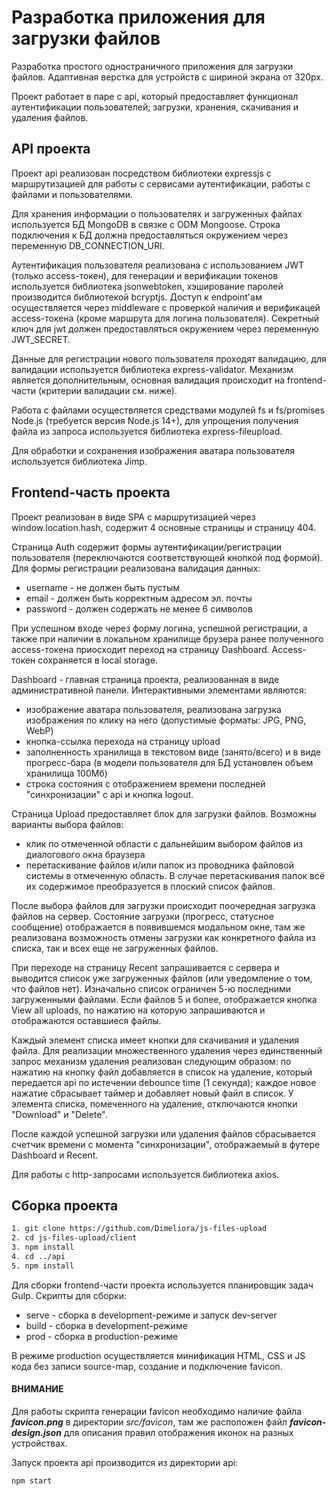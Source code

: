 # Разработка приложения для загрузки файлов

Разработка простого одностраничного приложения для загрузки файлов.
Адаптивная верстка для устройств с шириной экрана от 320px.

Проект работает в паре с api, который предоставляет функционал аутентификации пользователей; загрузки, хранения, скачивания и удаления файлов.

## API проекта

Проект api реализован посредством библиотеки expressjs с маршрутизацией для работы с сервисами аутентификации, работы с файлами и пользователями.

Для хранения информации о пользователях и загруженных файлах используется БД MongoDB в связке с ODM Mongoose. Строка подключения к БД должна предоставляться окружением через переменную DB_CONNECTION_URI.

Аутентификация пользователя реализована с использованием JWT (только access-токен), для генерации и верификации токенов используется библиотека jsonwebtoken, хэширование паролей производится библиотекой bcryptjs. Доступ к endpoint'ам осуществляется через middleware с проверкой наличия и верификацей access-токена (кроме маршрута для логина пользователя). Секретный ключ для jwt должен предоставляться окружением через переменную JWT_SECRET.

Данные для регистрации нового пользователя проходят валидацию, для валидации используется библиотека express-validator. Механизм является дополнительным, основная валидация происходит на frontend-части (критерии валидации см. ниже).

Работа с файлами осуществляется средствами модулей fs и fs/promises Node.js (требуется версия Node.js 14+), для упрощения получения файла из запроса используется библиотека express-fileupload.

Для обработки и сохранения изображения аватара пользователя используется библиотека Jimp.

## Frontend-часть проекта

Проект реализован в виде SPA с маршрутизацией через window.location.hash, содержит 4 основные страницы и страницу 404.

Страница Auth содержит формы аутентификации/регистрации пользователя (переключаются соответствующей кнопкой под формой). Для формы регистрации реализована валидация данных:

-   username - не должен быть пустым
-   email - должен быть корректным адресом эл. почты
-   password - должен содержать не менее 6 символов

При успешном входе через форму логина, успешной регистрации, а также при наличии в локальном хранилище брузера ранее полученного access-токена приосходит переход на страницу Dashboard. Access-токен сохраняется в local storage.

Dashboard - главная страница проекта, реализованная в виде административной панели. Интерактивными элементами являются:

-   изображение аватара пользователя, реализована загрузка изображения по клику на него (допустимые форматы: JPG, PNG, WebP)
-   кнопка-ссылка перехода на страницу upload
-   заполненность хранилища в текстовом виде (занято/всего) и в виде прогресс-бара (в модели пользователя для БД установлен объем хранилища 100Мб)
-   строка состояния с отображением времени последней "синхронизации" с api и кнопка logout.

Страница Upload предоставляет блок для загрузки файлов. Возможны варианты выбора файлов:

-   клик по отмеченной области с дальнейшим выбором файлов из диалогового окна браузера
-   перетаскивание файлов и/или папок из проводника файловой системы в отмеченную область. В случае перетаскивания папок всё их содержимое преобразуется в плоский список файлов.

После выбора файлов для загрузки происходит поочередная загрузка файлов на сервер. Состояние загрузки (прогресс, статусное сообщение) отображается в появившемся модальном окне, там же реализована возможность отмены загрузки как конкретного файла из списка, так и всех еще не загруженных файлов.

При переходе на страницу Recent запрашивается с сервера и выводится список уже загруженных файлов (или уведомление о том, что файлов нет). Изначально список ограничен 5-ю последними загруженными файлами. Если файлов 5 и более, отображается кнопка View all uploads, по нажатию на которую запрашиваются и отображаются оставшиеся файлы.

Каждый элемент списка имеет кнопки для скачивания и удаления файла. Для реализации множественного удаления через единственный запрос механизм удаления реализован следующим образом: по нажатию на кнопку файл добавляется в список на удаление, который передается api по истечении debounce time (1 секунда); каждое новое нажатие сбрасывает таймер и добавляет новый файл в список. У элемента списка, помеченного на удаление, отключаются кнопки "Download" и "Delete".

После каждой успешной загрузки или удаления файлов сбрасывается счетчик времени с момента "синхронизации", отображаемый в футере Dashboard и Recent.

Для работы с http-запросами используется библиотека axios.

## Сборка проекта

```bash
1. git clone https://github.com/Dimeliora/js-files-upload
2. cd js-files-upload/client
3. npm install
4. cd ../api
5. npm install
```

Для сборки frontend-части проекта используется планировщик задач Gulp.
Скрипты для сборки:

-   serve - сборка в development-режиме и запуск dev-server
-   build - сборка в development-режиме
-   prod - сборка в production-режиме

В режиме production осуществляется минификация HTML, CSS и JS кода без записи source-map, создание и подключение favicon.

#### ВНИМАНИЕ

Для работы скрипта генерации favicon необходимо наличие файла **_favicon.png_** в директории _src/favicon_, там же расположен файл **_favicon-design.json_** для описания правил отображения иконок на разных устройствах.

Запуск проекта api производится из директории api:

```bash
npm start
```
